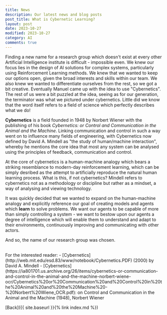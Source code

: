 ```yaml
---
title: News
description: Our latest news and blog posts
post_title: What is Cybernetic Learning?
layout: post
date: 2023-10-27
modified: 2023-10-27
category: AI
comments: true
---
```


Finding a new name for a research group which doesn't exist at every other Artificial Intelligence institute is difficult - impossible even. We knew our focus lies in the design of AI solutions for complex systems, particularly using Reinforcement Learning methods. We knew that we wanted to keep our options open, given the broad interests and skills within our team. We also knew we wanted to differentiate ourselves from the rest, so we got a bit creative. Eventually Manuel came up with the idea to use "Cybernetics". The rest of us were a bit puzzled at the idea, seeing as for our generation, the terminator was what we pictured under cybernetics. Little did we know that the word itself refers to a field of science which perfectly describes what we do! 
<!-- more -->

**Cybernetics** is a field founded in 1948 by Norbert Wiener with the publishing of his book *Cybernetics: or Control and Communication in the Animal and the Machine*. Linking communication and control in such a way went on to influence many fields of engineering, with Cybernetics now defined by David A. Mindell as "the study of human/machine interaction", whereby he mentions the core idea that most any system can be analysed using the principles of feedback, communication and control. 

At the core of cybernetics is a human-machine analogy which bears a striking resemblance to modern-day reinforcement learning, which can be simply desribed as the attempt to artificially reproduce the natural human learning process. What is this, if not cybernetics? Mindell refers to cybernetics not as a methodology or discipline but rather as a mindset, a way of analysing and viewing technology. 

It was quickly decided that we wanted to expand on the human-machine analogy and explicitly reference our goal of creating models and agents which **learn** to solve problems. We want our agents to be capable of more than simply controlling a system - we want to bestow upon our agents a degree of intelligence which will enable them to understand and adapt to their environments, continuously improving and communicating with other actors.

And so, the name of our research group was chosen. 

<br>
For the interested reader: 
- [Cybernetics](http://web.mit.edu/esd.83/www/notebook/Cybernetics.PDF) (2000) by David A. Mindell
- [Cybernetics](https://ia801701.us.archive.org/26/items/cybernetics-or-communication-and-control-in-the-animal-and-the-machine-norbert-wiene-ocr/Cybernetics%20or%20Communication%20and%20Control%20in%20the%20Animal%20and%20the%20Machine%20-%20Norbert%20Wiene_OCR.pdf): on Control and Communication in the Animal and the Machine (1948), Norbert Wiener

<br>


[Back]({{ site.baseurl }}{% link index.md %})

<br>